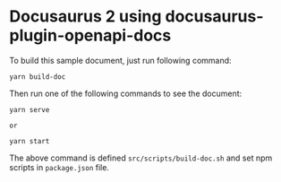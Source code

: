 # Docusaurus 2 using docusaurus-plugin-openapi-docs

To build this sample document, just run following command:

```
yarn build-doc
```

Then run one of the following commands to see the document:

```
yarn serve

or

yarn start
```

The above command is defined `src/scripts/build-doc.sh` and set npm scripts in `package.json` file.
